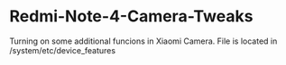 # Redmi-Note-4-Camera-Tweaks
Turning on some additional funcions in Xiaomi Camera.
File is located in /system/etc/device_features
